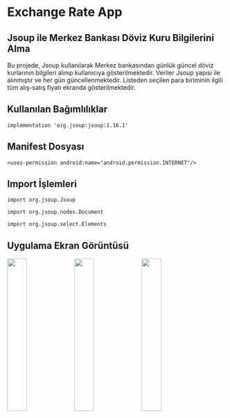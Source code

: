 # Exchange Rate App


<h2>Jsoup ile Merkez Bankası Döviz Kuru Bilgilerini Alma </h2>
<p>Bu projede, Jsoup kullanılarak Merkez bankasından günlük güncel döviz kurlarının bilgileri alınıp kullanıcıya gösterilmektedir. Veriler Jsoup yapısı ile alınmıştır ve her gün güncellenmektedir. Listeden seçilen para biriminin ilgili tüm alış-satış fiyatı ekranda gösterilmektedir.</p>

<h2>Kullanılan Bağımlılıklar</h2>
<pre><code>implementation 'org.jsoup:jsoup:1.16.1'</code></pre>

<h2>Manifest Dosyası</h2>
<pre><code>&lt;uses-permission android:name="android.permission.INTERNET"/&gt;</code></pre>

<h2>Import İşlemleri</h2>
<pre><code>import org.jsoup.Jsoup</code></pre>
<pre><code>import org.jsoup.nodes.Document</code></pre>
<pre><code>import org.jsoup.select.Elements</code></pre>


<h2>Uygulama Ekran Görüntüsü</h2>
<p float="left">
  <img src="https://user-images.githubusercontent.com/100219838/236619757-e41162f2-d201-434b-ae4c-df79148209e6.png" width="30%" />
  <img src="https://user-images.githubusercontent.com/100219838/236619761-de66f86c-2844-4d7b-9c6e-23f6ddd7158b.png" width="30%" />
  <img src="https://user-images.githubusercontent.com/100219838/236619764-6582b52b-c52a-4509-9c54-8c913271c21c.png" width="30%" />
</p>

